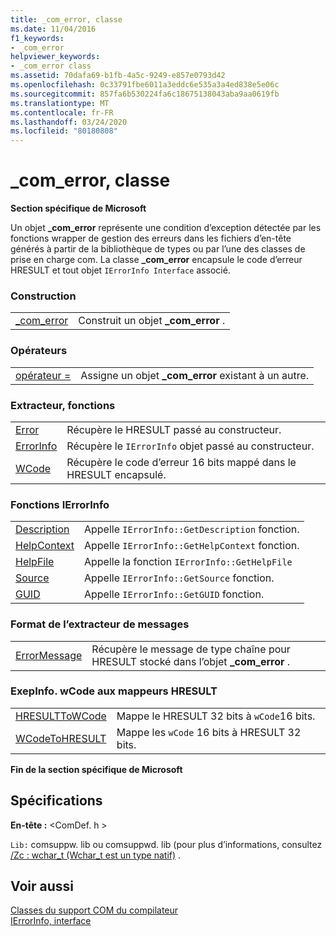 ```yaml
---
title: _com_error, classe
ms.date: 11/04/2016
f1_keywords:
- _com_error
helpviewer_keywords:
- _com_error class
ms.assetid: 70dafa69-b1fb-4a5c-9249-e857e0793d42
ms.openlocfilehash: 0c33791fbe6011a3eddc6e535a3a4ed838e5e06c
ms.sourcegitcommit: 857fa6b530224fa6c18675138043aba9aa0619fb
ms.translationtype: MT
ms.contentlocale: fr-FR
ms.lasthandoff: 03/24/2020
ms.locfileid: "80180808"
---
```

# <a name="_com_error-class"></a>_com_error, classe

**Section spécifique de Microsoft**

Un objet **_com_error** représente une condition d’exception détectée par les fonctions wrapper de gestion des erreurs dans les fichiers d’en-tête générés à partir de la bibliothèque de types ou par l’une des classes de prise en charge com. La classe **_com_error** encapsule le code d’erreur HRESULT et tout objet `IErrorInfo Interface` associé.

### <a name="construction"></a>Construction

|||
|-|-|
|[_com_error](../cpp/com-error-com-error.md)|Construit un objet **_com_error** .|

### <a name="operators"></a>Opérateurs

|||
|-|-|
|[opérateur =](../cpp/com-error-operator-equal.md)|Assigne un objet **_com_error** existant à un autre.|

### <a name="extractor-functions"></a>Extracteur, fonctions

|||
|-|-|
|[Error](../cpp/com-error-error.md)|Récupère le HRESULT passé au constructeur.|
|[ErrorInfo](../cpp/com-error-errorinfo.md)|Récupère le `IErrorInfo` objet passé au constructeur.|
|[WCode](../cpp/com-error-wcode.md)|Récupère le code d’erreur 16 bits mappé dans le HRESULT encapsulé.|

### <a name="ierrorinfo-functions"></a>Fonctions IErrorInfo

|||
|-|-|
|[Description](../cpp/com-error-description.md)|Appelle `IErrorInfo::GetDescription` fonction.|
|[HelpContext](../cpp/com-error-helpcontext.md)|Appelle `IErrorInfo::GetHelpContext` fonction.|
|[HelpFile](../cpp/com-error-helpfile.md)|Appelle la fonction `IErrorInfo::GetHelpFile`|
|[Source](../cpp/com-error-source.md)|Appelle `IErrorInfo::GetSource` fonction.|
|[GUID](../cpp/com-error-guid.md)|Appelle `IErrorInfo::GetGUID` fonction.|

### <a name="format-message-extractor"></a>Format de l’extracteur de messages

|||
|-|-|
|[ErrorMessage](../cpp/com-error-errormessage.md)|Récupère le message de type chaîne pour HRESULT stocké dans l’objet **_com_error** .|

### <a name="exepinfowcode-to-hresult-mappers"></a>ExepInfo. wCode aux mappeurs HRESULT

|||
|-|-|
|[HRESULTToWCode](../cpp/com-error-hresulttowcode.md)|Mappe le HRESULT 32 bits à `wCode`16 bits.|
|[WCodeToHRESULT](../cpp/com-error-wcodetohresult.md)|Mappe les `wCode` 16 bits à HRESULT 32 bits.|

**Fin de la section spécifique de Microsoft**

## <a name="requirements"></a>Spécifications

**En-tête :** \<ComDef. h >

`Lib:` comsuppw. lib ou comsuppwd. lib (pour plus d’informations, consultez [/Zc : wchar_t (Wchar_t est un type natif)](../build/reference/zc-wchar-t-wchar-t-is-native-type.md) .

## <a name="see-also"></a>Voir aussi

[Classes du support COM du compilateur](../cpp/compiler-com-support-classes.md)<br/>
[IErrorInfo, interface](/windows/win32/api/oaidl/nn-oaidl-ierrorinfo)
